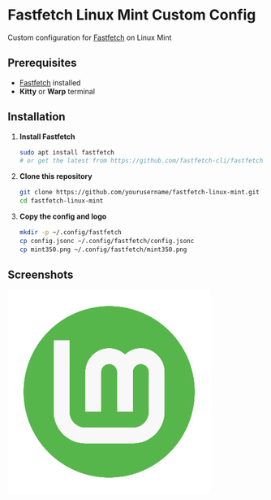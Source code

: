 # Fastfetch Linux Mint Custom Config

Custom configuration for [Fastfetch](https://github.com/fastfetch-cli/fastfetch) on Linux Mint

## Prerequisites

- [Fastfetch](https://github.com/fastfetch-cli/fastfetch) installed
- **Kitty** or **Warp** terminal

## Installation

1. **Install Fastfetch**

   ```sh
   sudo apt install fastfetch
   # or get the latest from https://github.com/fastfetch-cli/fastfetch
   ```

2. **Clone this repository**

   ```sh
   git clone https://github.com/yourusername/fastfetch-linux-mint.git
   cd fastfetch-linux-mint
   ```

3. **Copy the config and logo**

   ```sh
   mkdir -p ~/.config/fastfetch
   cp config.jsonc ~/.config/fastfetch/config.jsonc
   cp mint350.png ~/.config/fastfetch/mint350.png
   ```

## Screenshots

![Mint Fastfetch Example](mint.png)
